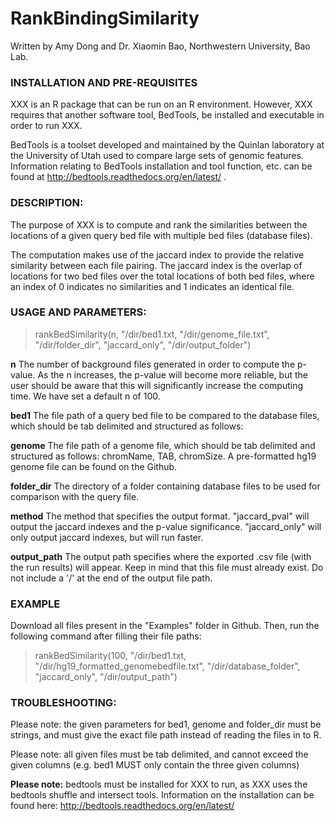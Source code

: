 # RankBindingSimilarity

Written by Amy Dong and Dr. Xiaomin Bao, Northwestern University, Bao Lab.

### INSTALLATION AND PRE-REQUISITES

XXX is an R package that can be run on an R environment. However, XXX requires that another software tool, BedTools, be installed and executable in order to run XXX.

BedTools is a toolset developed and maintained by the Quinlan laboratory at the University of Utah used to compare large sets of genomic features. Information relating to BedTools installation and tool function, etc. can be found at http://bedtools.readthedocs.org/en/latest/ .

### DESCRIPTION:

The purpose of XXX is to compute and rank the similarities between the locations of a given query bed file with multiple bed files (database files).

The computation makes use of the jaccard index to provide the relative similarity between each file pairing. The jaccard index is the overlap of locations for two bed files over the total locations of both bed files, where an index of 0 indicates no similarities and 1 indicates an identical file.

### USAGE AND PARAMETERS:

> rankBedSimilarity(n, "/dir/bed1.txt, "/dir/genome_file.txt", "/dir/folder_dir", "jaccard_only", "/dir/output_folder")

**n** The number of background files generated in order to compute the p-value. As the n increases, the p-value will become more reliable, but the user should be aware that this will significantly increase the computing time. We have set a default n of 100.

**bed1** The file path of a query bed file to be compared to the database files, which should be tab delimited and structured as follows: <chromName><TAB><chromStart><TAB><chromEND>

**genome** The file path of a genome file, which should be tab delimited and structured as follows: chromName, TAB, chromSize. A pre-formatted hg19 genome file can be found on the Github.

**folder_dir** The directory of a folder containing database files to be used for comparison with the query file.

**method** The method that specifies the output format. "jaccard_pval" will output the jaccard indexes and the p-value significance. "jaccard_only" will only output jaccard indexes, but will run faster.

**output_path** The output path specifies where the exported .csv file (with the run results) will appear. Keep in mind that this file must already exist. Do not include a '/' at the end of the output file path.

### EXAMPLE

Download all files present in the "Examples" folder in Github. Then, run the following command after filling their file paths:

> rankBedSimilarity(100, "/dir/bed1.txt, "/dir/hg19_formatted_genomebedfile.txt", "/dir/database_folder", "jaccard_only", "/dir/output_path")

### TROUBLESHOOTING:
Please note: the given parameters for bed1, genome and folder_dir must be strings, and must give the exact file path instead of reading the files in to R.

Please note: all given files must be tab delimited, and cannot exceed the given columns (e.g. bed1 MUST only contain the three given columns)

**Please note:** bedtools must be installed for XXX to run, as XXX uses the bedtools shuffle and intersect tools. Information on the installation can be found here: http://bedtools.readthedocs.org/en/latest/
